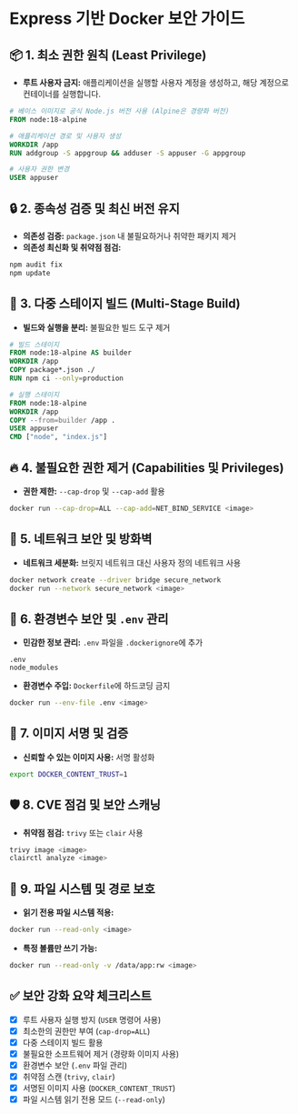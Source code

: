 # Express 기반 Docker 보안 가이드

## 📦 1. 최소 권한 원칙 (Least Privilege)
- **루트 사용자 금지:** 애플리케이션을 실행할 사용자 계정을 생성하고, 해당 계정으로 컨테이너를 실행합니다.
```dockerfile
# 베이스 이미지로 공식 Node.js 버전 사용 (Alpine은 경량화 버전)
FROM node:18-alpine

# 애플리케이션 경로 및 사용자 생성
WORKDIR /app
RUN addgroup -S appgroup && adduser -S appuser -G appgroup

# 사용자 권한 변경
USER appuser
```

## 🔒 2. 종속성 검증 및 최신 버전 유지
- **의존성 검증:** `package.json` 내 불필요하거나 취약한 패키지 제거
- **의존성 최신화 및 취약점 점검:**
```bash
npm audit fix
npm update
```

## 📑 3. 다중 스테이지 빌드 (Multi-Stage Build)
- **빌드와 실행을 분리:** 불필요한 빌드 도구 제거
```dockerfile
# 빌드 스테이지
FROM node:18-alpine AS builder
WORKDIR /app
COPY package*.json ./
RUN npm ci --only=production

# 실행 스테이지
FROM node:18-alpine
WORKDIR /app
COPY --from=builder /app .
USER appuser
CMD ["node", "index.js"]
```

## 🔥 4. 불필요한 권한 제거 (Capabilities 및 Privileges)
- **권한 제한:** `--cap-drop` 및 `--cap-add` 활용
```bash
docker run --cap-drop=ALL --cap-add=NET_BIND_SERVICE <image>
```

## 📶 5. 네트워크 보안 및 방화벽
- **네트워크 세분화:** 브릿지 네트워크 대신 사용자 정의 네트워크 사용
```bash
docker network create --driver bridge secure_network
docker run --network secure_network <image>
```

## 📜 6. 환경변수 보안 및 `.env` 관리
- **민감한 정보 관리:** `.env` 파일을 `.dockerignore`에 추가
```dockerignore
.env
node_modules
```
- **환경변수 주입:** `Dockerfile`에 하드코딩 금지
```bash
docker run --env-file .env <image>
```

## 🔗 7. 이미지 서명 및 검증
- **신뢰할 수 있는 이미지 사용:** 서명 활성화
```bash
export DOCKER_CONTENT_TRUST=1
```

## 🛡️ 8. CVE 점검 및 보안 스캐닝
- **취약점 점검:** `trivy` 또는 `clair` 사용
```bash
trivy image <image>
clairctl analyze <image>
```

## 📂 9. 파일 시스템 및 경로 보호
- **읽기 전용 파일 시스템 적용:**
```bash
docker run --read-only <image>
```
- **특정 볼륨만 쓰기 가능:**
```bash
docker run --read-only -v /data/app:rw <image>
```

## ✅ 보안 강화 요약 체크리스트
- [x] 루트 사용자 실행 방지 (`USER` 명령어 사용)
- [x] 최소한의 권한만 부여 (`cap-drop=ALL`)
- [x] 다중 스테이지 빌드 활용
- [x] 불필요한 소프트웨어 제거 (경량화 이미지 사용)
- [x] 환경변수 보안 (`.env` 파일 관리)
- [x] 취약점 스캔 (`trivy`, `clair`)
- [x] 서명된 이미지 사용 (`DOCKER_CONTENT_TRUST`)
- [x] 파일 시스템 읽기 전용 모드 (`--read-only`)
